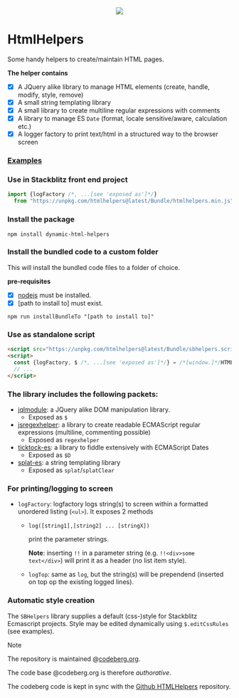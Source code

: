 <div align="center">
  <a target="_blank" href="https://www.npmjs.com/package/dynamic-html-helpers"
    ><img src="https://img.shields.io/npm/v/dynamic-html-helpers.svg?labelColor=cb3837&logo=npm&color=dcfdd9"></a>
</div>

# HtmlHelpers
Some handy helpers to create/maintain HTML pages.

**The helper contains**
- [x] A JQuery alike library to manage HTML elements (create, handle, modify, style, remove)
- [x] A small string templating library
- [x] A small library to create multiline regular expressions with comments
- [x] A library to manage ES `Date` (format, locale sensitive/aware, calculation etc.)
- [x] A logger factory to print text/html in a structured way to the browser screen

### [Examples](https://kooiinc.github.io/HTMLHelpers/Resource/Examples/)

### Use in Stackblitz front end project
```javascript
import {logFactory /*, ...[see 'exposed as']*/}
  from "https://unpkg.com/htmlhelpers@latest/Bundle/htmlhelpers.min.js";
```
### Install the package
`npm install dynamic-html-helpers`

### Install the bundled code to a custom folder
This will install the bundled code files to a folder of choice.

**pre-requisites**

- [x] [nodejs](https://nodejs.org/en) must be installed.
- [x] [path to install to] must exist.

`npm run installBundleTo "[path to install to]"`

### Use as standalone script
```html
<script src="https://unpkg.com/htmlhelpers@latest/Bundle/sbhelpers.script.min.js"></script>
<script>
  const {logFactory, $ /*, ...[see 'exposed as']*/} = /*[window.]*/HTMLHelpers;
  // ...
</script>
```
### The library includes the following packets:

- [jqlmodule](https://www.npmjs.com/package/jqlmodule): a JQuery alike DOM manipulation library.
  - Exposed as `$`
- [jsregexhelper](https://www.npmjs.com/package/jsregexphelper): a library to create readable ECMAScript regular expressions (multiline, commenting possible)
  - Exposed as `regexhelper`
- [ticktock-es](https://www.npmjs.com/package/ticktock-es): a library to fiddle extensively with ECMAScript Dates
  - Exposed as `$D`
- [splat-es](https://www.npmjs.com/package/splat-es): a string templating library
  - Exposed as `splat`/`splatClear`

### For printing/logging to screen
- `logFactory`: logfactory logs string(s) to screen within a formatted unordered listing (`<ul>`). It exposes 2 methods
  - `log([string1],[string2] ... [stringX])`

    print the parameter strings.

    <b>Note</b>: inserting `!!` in a parameter string (e.g. `!!<div>some text</div>`) will print it as a header (no list item style).
  - `logTop`: same as `log`, but the string(s) will be prependend (inserted on top op the existing logged lines).

### Automatic style creation
The `SBHelpers` library supplies a default (css-)style for Stackblitz Ecmascript projects.
Style may be edited dynamically using `$.editCssRules` (see examples).

> [!NOTE]
> The repository is maintained @[codeberg.org](https://codeberg.org/KooiInc/HTMLHelpers).
> 
> The code base @codeberg.org is therefore *authorative*.
>
> The codeberg code is kept in sync with the [Github HTMLHelpers](https://github.com/KooiInc/HTMLHelpers) repository.
